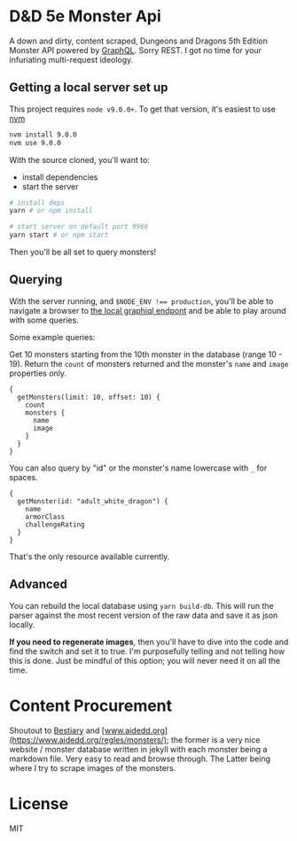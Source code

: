 # D&D 5e Monster Api

A down and dirty, content scraped, Dungeons and Dragons 5th Edition Monster API powered by [GraphQL](). Sorry REST. I got no time for your infuriating multi-request ideology.

## Getting a local server set up

This project requires `node v9.0.0+`. To get that version, it's easiest to use [nvm](https://github.com/creationix/nvm)

```bash
nvm install 9.0.0
nvm use 9.0.0
```

With the source cloned, you'll want to:

- install dependencies
- start the server

```bash
# install deps
yarn # or npm install

# start server on default port 9966
yarn start # or npm start
```

Then you'll be all set to query monsters!

## Querying

With the server running, and `$NODE_ENV !== production`, you'll be able to navigate a browser to [the local graphiql endpont](http://localhost:9966/graphql) and be able to play around with some queries.

Some example queries:

Get 10 monsters starting from the 10th monster in the database (range 10 - 19). Return the `count` of monsters returned and the monster's `name` and `image` properties only.

```
{
  getMonsters(limit: 10, offset: 10) {
    count
    monsters {
      name
      image
    }
  }
}
```

You can also query by "id" or the monster's name lowercase with `_` for spaces.

```
{
  getMonster(id: "adult_white_dragon") {
    name
    armorClass
    challengeRating
  }
}
```

That's the only resource available currently.

## Advanced

You can rebuild the local database using `yarn build-db`. This will run the parser against the most recent version of the raw data and save it as json locally.

**If you need to regenerate images**, then you'll have to dive into the code and find the switch and set it to true. I'm purposefully telling and not telling how this is done. Just be mindful of this option; you will never need it on all the time.

# Content Procurement

Shoutout to [Bestiary](https://github.com/chisaipete/bestiary) and [www.aidedd.org](https://www.aidedd.org/regles/monsters/); the former is a very nice website / monster database written in jekyll with each monster being a markdown file. Very easy to read and browse through. The Latter being where I try to scrape images of the monsters.

# License

MIT
